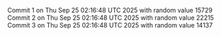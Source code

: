 Commit 1 on Thu Sep 25 02:16:48 UTC 2025 with random value 15729
Commit 2 on Thu Sep 25 02:16:48 UTC 2025 with random value 22215
Commit 3 on Thu Sep 25 02:16:48 UTC 2025 with random value 14137
